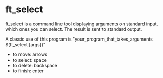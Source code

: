 # ft_select
ft_select is a command line tool displaying arguments on standard input, which ones you can select. The result is sent to standard output. 

A classic use of this program is "your_program_that_takes_arguments $(ft_select [args])" 

- to move: arrows
- to select: space
- to delete: backspace
- to finish: enter
